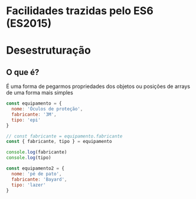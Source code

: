 # Facilidades trazidas pelo ES6 (ES2015)

# Desestruturação

## O que é?
É uma forma de pegarmos propriedades dos objetos ou posições de arrays de uma forma mais simples

```js
const equipamento = {
  nome: 'Óculos de proteção',
  fabricante: '3M',
  tipo: 'epi'
}

// const fabricante = equipamento.fabricante
const { fabricante, tipo } = equipamento

console.log(fabricante)
console.log(tipo)
```


```js
const equipamento2 = {
  nome: 'pé de pato',
  fabricante: 'Bayard',
  tipo: 'lazer'
}
```
